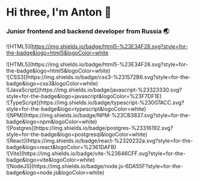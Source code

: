 <h1>Hi three, I'm Anton 👋</h1>

<h3>Junior frontend and backend developer from Russia 🌏</h2>

![HTML5](https://img.shields.io/badge/html5-%23E34F26.svg?style=for-the-badge&logo=html5&logoColor=white

<section style="">
  <div>![HTML5](https://img.shields.io/badge/html5-%23E34F26.svg?style=for-the-badge&logo=html5&logoColor=white)</div>
  <div>![CSS3](https://img.shields.io/badge/css3-%231572B6.svg?style=for-the-badge&logo=css3&logoColor=white)</div>
  <div>![JavaScript](https://img.shields.io/badge/javascript-%23323330.svg?style=for-the-badge&logo=javascript&logoColor=%23F7DF1E)</div>
  <div>![TypeScript](https://img.shields.io/badge/typescript-%23007ACC.svg?style=for-the-badge&logo=typescript&logoColor=white)</div>
  <div>![NPM](https://img.shields.io/badge/NPM-%23CB3837.svg?style=for-the-badge&logo=npm&logoColor=white)</div>
  <div>![Postgres](https://img.shields.io/badge/postgres-%23316192.svg?style=for-the-badge&logo=postgresql&logoColor=white)</div>
  <div>![React](https://img.shields.io/badge/react-%2320232a.svg?style=for-the-badge&logo=react&logoColor=%2361DAFB)</div>
  <div>![Vite](https://img.shields.io/badge/vite-%23646CFF.svg?style=for-the-badge&logo=vite&logoColor=white)</div>
  <div>![NodeJS](https://img.shields.io/badge/node.js-6DA55F?style=for-the-badge&logo=node.js&logoColor=white)</div>
</section>
